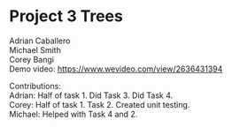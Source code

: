 # Project 3 Trees 

Adrian Caballero   
Michael Smith   
Corey Bangi  
Demo video: https://www.wevideo.com/view/2636431394

Contributions:  
Adrian: Half of task 1. Did Task 3. Did Task 4.   
Corey: Half of task 1. Task 2. Created unit testing.  
Michael: Helped with Task 4 and 2.   
